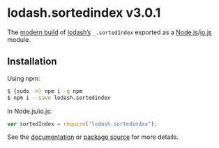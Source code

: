 # lodash.sortedindex v3.0.1

The [modern build](https://github.com/lodash/lodash/wiki/Build-Differences) of [lodash’s](https://lodash.com/) `_.sortedIndex` exported as a [Node.js](http://nodejs.org/)/[io.js](https://iojs.org/) module.

## Installation

Using npm:

```bash
$ {sudo -H} npm i -g npm
$ npm i --save lodash.sortedindex
```

In Node.js/io.js:

```js
var sortedIndex = require('lodash.sortedindex');
```

See the [documentation](https://lodash.com/docs#sortedIndex) or [package source](https://github.com/lodash/lodash/blob/3.0.1-npm-packages/lodash.sortedindex) for more details.
